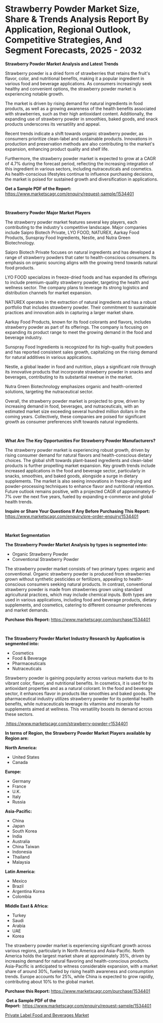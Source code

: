 <p><h1>Strawberry Powder Market Size, Share & Trends Analysis Report By Application, Regional Outlook, Competitive Strategies, And Segment Forecasts, 2025 - 2032</h1></p><p><strong>Strawberry Powder Market Analysis and Latest Trends</strong></p>
<p><p>Strawberry powder is a dried form of strawberries that retains the fruit's flavor, color, and nutritional benefits, making it a popular ingredient in various food and beverage applications. As consumers increasingly seek healthy and convenient options, the strawberry powder market is experiencing notable growth. </p><p>The market is driven by rising demand for natural ingredients in food products, as well as a growing awareness of the health benefits associated with strawberries, such as their high antioxidant content. Additionally, the expanding use of strawberry powder in smoothies, baked goods, and snack products underscores its versatility and appeal.</p><p>Recent trends indicate a shift towards organic strawberry powder, as consumers prioritize clean-label and sustainable products. Innovations in production and preservation methods are also contributing to the market's expansion, enhancing product quality and shelf life.</p><p>Furthermore, the strawberry powder market is expected to grow at a CAGR of 4.7% during the forecast period, reflecting the increasing integration of this ingredient in various sectors, including nutraceuticals and cosmetics. As health-conscious lifestyles continue to influence purchasing decisions, the market is poised for sustained growth and diversification in applications.</p></p>
<p><strong>Get a Sample PDF of the Report:&nbsp;</strong> <a href="https://www.marketscagr.com/enquiry/request-sample/1534401?utm_campaign=2935&utm_medium=2&utm_source=Github&utm_content=ia&utm_term=07042025&utm_id=strawberry-powder">https://www.marketscagr.com/enquiry/request-sample/1534401</a></p>
<p>&nbsp;</p>
<p><strong>Strawberry Powder Major Market Players</strong></p>
<p><p>The strawberry powder market features several key players, each contributing to the industry's competitive landscape. Major companies include Saipro Biotech Private, LYO FOOD, NATUREX, Aarkay Food Products, Sunspray Food Ingredients, Nestle, and Nutra Green Biotechnology. </p><p>Saipro Biotech Private focuses on natural ingredients and has developed a range of strawberry powders that cater to health-conscious consumers. Its emphasis on organic sourcing aligns with the growing trend towards natural food products.</p><p>LYO FOOD specializes in freeze-dried foods and has expanded its offerings to include premium-quality strawberry powder, targeting the health and wellness sector. The company plans to leverage its strong logistics and distribution channels for market expansion.</p><p>NATUREX operates in the extraction of natural ingredients and has a robust portfolio that includes strawberry powder. Their commitment to sustainable practices and innovation aids in capturing a larger market share.</p><p>Aarkay Food Products, known for its food colorants and flavors, includes strawberry powder as part of its offerings. The company is focusing on expanding its product range to meet the growing demand in the food and beverage industry.</p><p>Sunspray Food Ingredients is recognized for its high-quality fruit powders and has reported consistent sales growth, capitalizing on the rising demand for natural additives in various applications. </p><p>Nestle, a global leader in food and nutrition, plays a significant role through its innovative products that incorporate strawberry powder in snacks and beverages, contributing to its substantial revenue in the market.</p><p>Nutra Green Biotechnology emphasizes organic and health-oriented solutions, targeting the nutraceutical sector. </p><p>Overall, the strawberry powder market is projected to grow, driven by increasing demand in food, beverages, and nutraceuticals, with an estimated market size exceeding several hundred million dollars in the coming years. Collectively, these companies are poised for significant growth as consumer preferences shift towards natural ingredients.</p></p>
<p>&nbsp;</p>
<p><strong>What Are The Key Opportunities For Strawberry Powder Manufacturers?</strong></p>
<p><p>The strawberry powder market is experiencing robust growth, driven by rising consumer demand for natural flavors and health-conscious dietary choices. The global shift towards plant-based ingredients and clean-label products is further propelling market expansion. Key growth trends include increased applications in the food and beverage sector, particularly in snacks, smoothies, and baked goods, alongside a surge in dietary supplements. The market is also seeing innovations in freeze-drying and powder-processing techniques to enhance flavor and nutritional retention. Future outlook remains positive, with a projected CAGR of approximately 6-7% over the next five years, fueled by expanding e-commerce and global health trends.</p></p>
<p><strong>Inquire or Share Your Questions If Any Before Purchasing This Report:</strong> <a href="https://www.marketscagr.com/enquiry/pre-order-enquiry/1534401?utm_campaign=2935&utm_medium=2&utm_source=Github&utm_content=ia&utm_term=07042025&utm_id=strawberry-powder">https://www.marketscagr.com/enquiry/pre-order-enquiry/1534401</a></p>
<p>&nbsp;</p>
<p><strong>Market Segmentation</strong></p>
<p><strong>The Strawberry Powder Market Analysis by types is segmented into:</strong></p>
<p><ul><li>Organic Strawberry Powder</li><li>Conventional Strawberry Powder</li></ul></p>
<p><p>The strawberry powder market consists of two primary types: organic and conventional. Organic strawberry powder is produced from strawberries grown without synthetic pesticides or fertilizers, appealing to health-conscious consumers seeking natural products. In contrast, conventional strawberry powder is made from strawberries grown using standard agricultural practices, which may include chemical inputs. Both types are used in various applications, including food and beverage products, dietary supplements, and cosmetics, catering to different consumer preferences and market demands.</p></p>
<p><strong>Purchase this Report:&nbsp;</strong><a href="https://www.marketscagr.com/purchase/1534401?utm_campaign=2935&utm_medium=2&utm_source=Github&utm_content=ia&utm_term=07042025&utm_id=strawberry-powder">https://www.marketscagr.com/purchase/1534401</a></p>
<p>&nbsp;</p>
<p><strong>The Strawberry Powder Market Industry Research by Application is segmented into:</strong></p>
<p><ul><li>Cosmetics</li><li>Food & Beverage</li><li>Pharmaceuticals</li><li>Nutraceuticals</li></ul></p>
<p><p>Strawberry powder is gaining popularity across various markets due to its vibrant color, flavor, and nutritional benefits. In cosmetics, it is used for its antioxidant properties and as a natural colorant. In the food and beverage sector, it enhances flavor in products like smoothies and baked goods. The pharmaceutical industry utilizes strawberry powder for its potential health benefits, while nutraceuticals leverage its vitamins and minerals for supplements aimed at wellness. This versatility boosts its demand across these sectors.</p></p>
<p><a href="https://www.marketscagr.com/strawberry-powder-r1534401?utm_campaign=2935&utm_medium=2&utm_source=Github&utm_content=ia&utm_term=07042025&utm_id=strawberry-powder">&nbsp;https://www.marketscagr.com/strawberry-powder-r1534401</a></p>
<p><strong>In terms of Region, the Strawberry Powder Market Players available by Region are:</strong></p>
<p>
    <p> <strong> North America: </strong>
        <ul>
            <li>United States</li>
            <li>Canada</li>
        </ul>
        </p> 
    <p> <strong> Europe: </strong>
        <ul>
            <li>Germany</li>
            <li>France</li>
            <li>U.K.</li>
            <li>Italy</li>
            <li>Russia</li>
        </ul>
        </p> 
    <p> <strong> Asia-Pacific: </strong>
        <ul>
            <li>China</li>
            <li>Japan</li>
            <li>South Korea</li>
            <li>India</li>
            <li>Australia</li>
            <li>China Taiwan</li>
            <li>Indonesia</li>
            <li>Thailand</li>
            <li>Malaysia</li>
        </ul>
        </p> 
    <p> <strong> Latin America: </strong>
        <ul>
            <li>Mexico</li>
            <li>Brazil</li>
            <li>Argentina Korea</li>
            <li>Colombia</li>
        </ul>
        </p> 
    <p> <strong> Middle East & Africa: </strong>
        <ul>
            <li>Turkey</li>
            <li>Saudi</li>
            <li>Arabia</li>
            <li>UAE</li>
            <li>Korea</li>
        </ul>
    </p>
    </p>
<p><p>The strawberry powder market is experiencing significant growth across various regions, particularly in North America and Asia-Pacific. North America holds the largest market share at approximately 35%, driven by increasing demand for natural flavoring and health-conscious products. Asia-Pacific is anticipated to witness considerable expansion, with a market share of around 30%, fueled by rising health awareness and consumption trends. Europe accounts for 25%, while China is expected to grow rapidly, contributing about 10% to the global market.</p></p>
<p><strong>Purchase this Report: </strong><a href="https://www.marketscagr.com/purchase/1534401?utm_campaign=2935&utm_medium=2&utm_source=Github&utm_content=ia&utm_term=07042025&utm_id=strawberry-powder">https://www.marketscagr.com/purchase/1534401</a></p>
<p>&nbsp;<strong>Get a Sample PDF of the Report:&nbsp;&nbsp;</strong><a href="https://www.marketscagr.com/enquiry/request-sample/1534401?utm_campaign=2935&utm_medium=2&utm_source=Github&utm_content=ia&utm_term=07042025&utm_id=strawberry-powder">https://www.marketscagr.com/enquiry/request-sample/1534401</a></p>
<p><strong></strong></p>
<p><p><a href="https://github.com/birbamanan03/Market-Research-Report-List-1/blob/main/private-label-food-and-beverages-market.md?utm_campaign=2935&utm_medium=2&utm_source=Github&utm_content=ia&utm_term=07042025&utm_id=strawberry-powder">Private Label Food and Beverages Market</a></p></p>